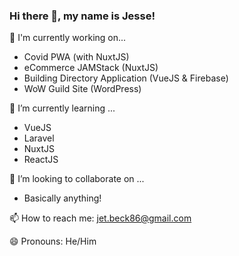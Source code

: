 ### Hi there 👋, my name is Jesse!

🔭 I'm currently working on...
- Covid PWA (with NuxtJS)
- eCommerce JAMStack (NuxtJS)
- Building Directory Application (VueJS & Firebase)
- WoW Guild Site (WordPress)

🌱 I’m currently learning ... 
- VueJS
- Laravel
- NuxtJS
- ReactJS

👯 I’m looking to collaborate on ...
- Basically anything!

📫 How to reach me: jet.beck86@gmail.com

😄 Pronouns: He/Him

